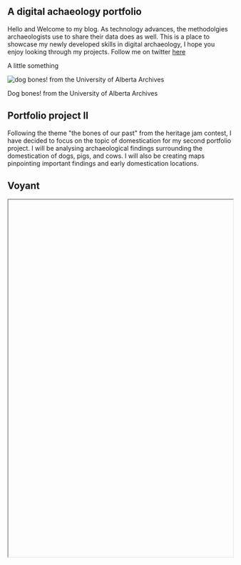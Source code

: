 ## A digital achaeology portfolio

Hello and Welcome to my blog. As technology advances, the methodolgies archaeologists use to share their data does as well. This is a place to showcase my newly developed skills in digital archaeology, I hope you enjoy looking through my projects. Follow me on twitter <a href=http://twitter.com/digiarch2017>here</a>

A little something

![dog bones! from the University of Alberta Archives](https://i.cbc.ca/1.3479702.1457380931!/fileImage/httpImage/image.JPG_gen/derivatives/original_620/dog-bones.JPG)

Dog bones! from the University of Alberta Archives

## Portfolio project II

Following the theme "the bones of our past" from the heritage jam contest, I have decided to focus on the topic of domestication for my second portfolio project. I will be analysing archaeological findings surrounding the domestication of dogs, pigs, and cows. I will also be creating maps pinpointing important findings and early domestication locations. 

## Voyant 

<!--	Exported from Voyant Tools (voyant-tools.org).
The iframe src attribute below uses a relative protocol to better function with both
http and https sites, but if you're embedding this into a local web page (file protocol)
you should add an explicit protocol (https if you're using voyant-tools.org, otherwise
it depends on this server.
Feel free to change the height and width values or other styling below: -->
<iframe style='width: 100%; height: 800px' <a href="voyant.htm"><img src="//voyant-tools.org/?view=Cirrus&corpus=25756ab45df5c8620fd00c67e152f831"></a>

### Visualisation description

Using an article initially published in Archaeology Archive <a href=https://archive.archaeology.org/1009/dogs/>link</a> on the archeology of dog domestication, this visual represents the instances of the words we associate with dog domestication, such as the obviuos 'dogs' and 'wolves', but is also enriched by the inclusion of 'agriculture', 'companions', 'humans', and 'cultures.'
